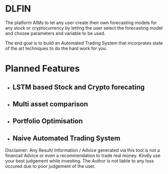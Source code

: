 # DLFIN

The platform AIMs to let any user create their own forecasting models for any stock or cryptocurrency by letting the user select the forecasting model and choose parameters and variable to be used.

The end goal is to build an Automated Trading System that incorprates state of the art techniques to do the hard work for you.


# Planned Features 

- ## LSTM based Stock and Crypto forecating
- ## Multi asset comparison
- ## Portfolio Optimisation
- ## Naive Automated Trading System

Disclaimer: Any Result/ Information / Advice generated via this tool is not a financail Advice  or even a recommendation to trade real money. Kindly use your best judgement while investing. The Author is not liable to any loss occured due to poor judgement of the user.